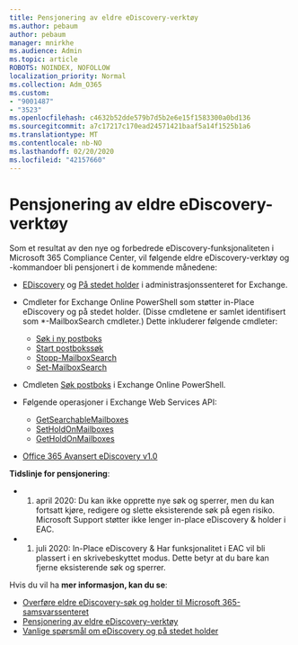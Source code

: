 ```yaml
---
title: Pensjonering av eldre eDiscovery-verktøy
ms.author: pebaum
author: pebaum
manager: mnirkhe
ms.audience: Admin
ms.topic: article
ROBOTS: NOINDEX, NOFOLLOW
localization_priority: Normal
ms.collection: Adm_O365
ms.custom:
- "9001487"
- "3523"
ms.openlocfilehash: c4632b52dde579b7d5b2e6e15f1583300a0bd136
ms.sourcegitcommit: a7c17217c170ead24571421baaf5a14f1525b1a6
ms.translationtype: MT
ms.contentlocale: nb-NO
ms.lasthandoff: 02/20/2020
ms.locfileid: "42157660"
---
```

# <a name="retirement-of-legacy-ediscovery-tools"></a>Pensjonering av eldre eDiscovery-verktøy

Som et resultat av den nye og forbedrede eDiscovery-funksjonaliteten i Microsoft 365 Compliance Center, vil følgende eldre eDiscovery-verktøy og -kommandoer bli pensjonert i de kommende månedene:

- [EDiscovery](https://docs.microsoft.com/exchange/security-and-compliance/in-place-ediscovery/in-place-ediscovery) og [På stedet holder](https://docs.microsoft.com/exchange/security-and-compliance/create-or-remove-in-place-holds) i administrasjonssenteret for Exchange.

- Cmdleter for Exchange Online PowerShell som støtter in-Place eDiscovery og på stedet holder. (Disse cmdletene er samlet identifisert som *-MailboxSearch cmdleter.) Dette inkluderer følgende cmdleter:

    - [Søk i ny postboks](https://docs.microsoft.com/powershell/module/exchange/policy-and-compliance-content-search/new-mailboxsearch)
    - [Start postbokssøk](https://docs.microsoft.com/powershell/module/exchange/policy-and-compliance-content-search/start-mailboxsearch)
    - [Stopp-MailboxSearch](https://docs.microsoft.com/powershell/module/exchange/policy-and-compliance-content-search/stop-mailboxsearch)
    - [Set-MailboxSearch](https://docs.microsoft.com/powershell/module/exchange/policy-and-compliance-content-search/set-mailboxsearch)

- Cmdleten [Søk postboks](https://docs.microsoft.com/powershell/module/exchange/mailboxes/search-mailbox?view=exchange-ps) i Exchange Online PowerShell.
- Følgende operasjoner i Exchange Web Services API:
    - [GetSearchableMailboxes](https://docs.microsoft.com/exchange/client-developer/web-service-reference/getsearchablemailboxes-operation)
    - [SetHoldOnMailboxes](https://docs.microsoft.com/exchange/client-developer/web-service-reference/setholdonmailboxes-operation)
    - [GetHoldOnMailboxes](https://docs.microsoft.com/exchange/client-developer/web-service-reference/getholdonmailboxes-operation)

- [Office 365 Avansert eDiscovery v1.0](https://docs.microsoft.com/en-us/microsoft-365/compliance/office-365-advanced-ediscovery)

**Tidslinje for pensjonering**:
- 1. april 2020: Du kan ikke opprette nye søk og sperrer, men du kan fortsatt kjøre, redigere og slette eksisterende søk på egen risiko. Microsoft Support støtter ikke lenger in-place eDiscovery & holder i EAC.

- 1. juli 2020: In-Place eDiscovery & Har funksjonalitet i EAC vil bli plassert i en skrivebeskyttet modus. Dette betyr at du bare kan fjerne eksisterende søk og sperrer.

Hvis du vil ha **mer informasjon, kan du se**:

 - [Overføre eldre eDiscovery-søk og holder til Microsoft 365-samsvarssenteret](https://docs.microsoft.com/en-us/microsoft-365/compliance/migrate-legacy-ediscovery-searches-and-holds)
 - [Pensjonering av eldre eDiscovery-verktøy](https://docs.microsoft.com/en-us/microsoft-365/compliance/legacy-ediscovery-retirement)
 - [Vanlige spørsmål om eDiscovery og på stedet holder](https://docs.microsoft.com/en-us/microsoft-365/compliance/legacy-ediscovery-retirement#faqs-about-in-place-ediscovery-and-in-place-holds)



